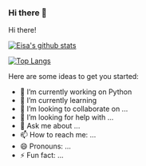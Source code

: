 ### Hi there 👋
Hi there!

[![Eisa's github stats](https://github-readme-stats.vercel.app/api?username=eisaadil&show_icons=true&theme=dark&hide_rank=false&count_private=true)](https://github.com/eisaadil/github-readme-stats)

[![Top Langs](https://github-readme-stats.vercel.app/api/top-langs/?username=eisaadil&langs_count=8)](https://github.com/eisaadil/github-readme-stats)

<!-- [![Top Langs](https://github-readme-stats.vercel.app/api/top-langs/?username=eisaadil)](https://github.com/eisaadil/github-readme-stats)
 -->
<!--
**eisaadil/eisaadil** is a ✨ _special_ ✨ repository because its `README.md` (this file) appears on your GitHub profile.
-->

Here are some ideas to get you started:

- 🔭 I’m currently working on Python
- 🌱 I’m currently learning 
- 👯 I’m looking to collaborate on ...
- 🤔 I’m looking for help with ...
- 💬 Ask me about ...
- 📫 How to reach me: ...
- 😄 Pronouns: ...
- ⚡ Fun fact: ...
